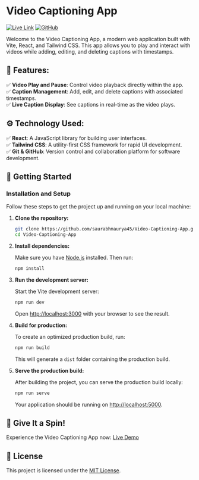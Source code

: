 # Video Captioning App

[![Live Link](https://img.shields.io/badge/Live%20Link-Video%20Captioning%20App-blue)](https://video-captioning-app-v1.netlify.app/)
[![GitHub](https://img.shields.io/badge/GitHub-Video%20Captioning%20App-green)](https://github.com/saurabhmaurya45/Video-Captioning-App)

Welcome to the Video Captioning App, a modern web application built with Vite, React, and Tailwind CSS. This app allows you to play and interact with videos while adding, editing, and deleting captions with timestamps.

## 🍕 Features:

✅ **Video Play and Pause**: Control video playback directly within the app.<br/>
✅ **Caption Management**: Add, edit, and delete captions with associated timestamps.<br/>
✅ **Live Caption Display**: See captions in real-time as the video plays.<br/>

## ⚙ Technology Used:

✅ **React**: A JavaScript library for building user interfaces.<br/>
✅ **Tailwind CSS**: A utility-first CSS framework for rapid UI development.<br/>
✅ **Git & GitHub**: Version control and collaboration platform for software development.<br/>

## 🚀 Getting Started

### Installation and Setup

Follow these steps to get the project up and running on your local machine:

1. **Clone the repository:**

    ```bash
    git clone https://github.com/saurabhmaurya45/Video-Captioning-App.git
    cd Video-Captioning-App
    ```

2. **Install dependencies:**

    Make sure you have [Node.js](https://nodejs.org/) installed. Then run:

    ```bash
    npm install
    ```

3. **Run the development server:**

    Start the Vite development server:

    ```bash
    npm run dev
    ```

    Open [http://localhost:3000](http://localhost:3000) with your browser to see the result.

4. **Build for production:**

    To create an optimized production build, run:

    ```bash
    npm run build
    ```

    This will generate a `dist` folder containing the production build.

5. **Serve the production build:**

    After building the project, you can serve the production build locally:

    ```bash
    npm run serve
    ```

    Your application should be running on [http://localhost:5000](http://localhost:5000).

## 🌟 Give It a Spin!

Experience the Video Captioning App now: [Live Demo](https://video-captioning-app-v1.netlify.app/)

## 📝 License

This project is licensed under the [MIT License](LICENSE).
